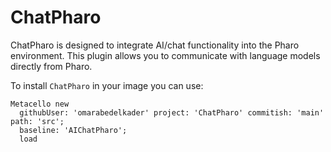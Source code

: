 # ChatPharo

ChatPharo is designed to integrate AI/chat functionality into the Pharo environment. This plugin allows you to communicate with language models directly from Pharo.

To install `ChatPharo` in your image you can use:

```smalltalk
Metacello new
  githubUser: 'omarabedelkader' project: 'ChatPharo' commitish: 'main' path: 'src';
  baseline: 'AIChatPharo';
  load
```



